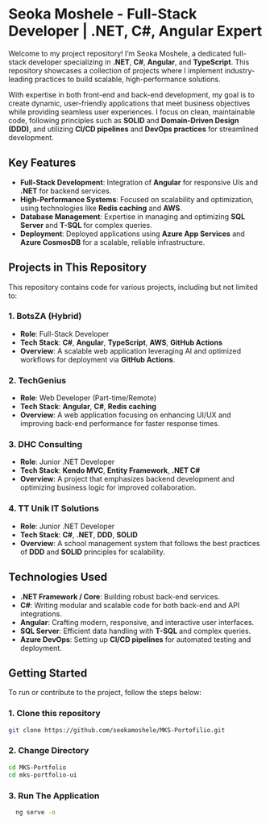 # Seoka Moshele - Full-Stack Developer | .NET, C#, Angular Expert

Welcome to my project repository! I’m Seoka Moshele, a dedicated full-stack developer specializing in **.NET**, **C#**, **Angular**, and **TypeScript**. This repository showcases a collection of projects where I implement industry-leading practices to build scalable, high-performance solutions.

With expertise in both front-end and back-end development, my goal is to create dynamic, user-friendly applications that meet business objectives while providing seamless user experiences. I focus on clean, maintainable code, following principles such as **SOLID** and **Domain-Driven Design (DDD)**, and utilizing **CI/CD pipelines** and **DevOps practices** for streamlined development.

## Key Features

- **Full-Stack Development**: Integration of **Angular** for responsive UIs and **.NET** for backend services.
- **High-Performance Systems**: Focused on scalability and optimization, using technologies like **Redis caching** and **AWS**.
- **Database Management**: Expertise in managing and optimizing **SQL Server** and **T-SQL** for complex queries.
- **Deployment**: Deployed applications using **Azure App Services** and **Azure CosmosDB** for a scalable, reliable infrastructure.

## Projects in This Repository

This repository contains code for various projects, including but not limited to:

### 1. **BotsZA (Hybrid)**

- **Role**: Full-Stack Developer
- **Tech Stack**: **C#**, **Angular**, **TypeScript**, **AWS**, **GitHub Actions**
- **Overview**: A scalable web application leveraging AI and optimized workflows for deployment via **GitHub Actions**.

### 2. **TechGenius**

- **Role**: Web Developer (Part-time/Remote)
- **Tech Stack**: **Angular**, **C#**, **Redis caching**
- **Overview**: A web application focusing on enhancing UI/UX and improving back-end performance for faster response times.

### 3. **DHC Consulting**

- **Role**: Junior .NET Developer
- **Tech Stack**: **Kendo MVC**, **Entity Framework**, **.NET C#**
- **Overview**: A project that emphasizes backend development and optimizing business logic for improved collaboration.

### 4. **TT Unik IT Solutions**

- **Role**: Junior .NET Developer
- **Tech Stack**: **C#**, **.NET**, **DDD**, **SOLID**
- **Overview**: A school management system that follows the best practices of **DDD** and **SOLID** principles for scalability.

## Technologies Used

- **.NET Framework / Core**: Building robust back-end services.
- **C#**: Writing modular and scalable code for both back-end and API integrations.
- **Angular**: Crafting modern, responsive, and interactive user interfaces.
- **SQL Server**: Efficient data handling with **T-SQL** and complex queries.
- **Azure DevOps**: Setting up **CI/CD pipelines** for automated testing and deployment.

## Getting Started

To run or contribute to the project, follow the steps below:

### 1. Clone this repository

   ```bash
   git clone https://github.com/seokamoshele/MKS-Portofilio.git
   ```

### 2. Change Directory

   ```bash
   cd MKS-Portfolio
   cd mks-portfolio-ui
   ```

### 3. Run The Application

 ```bash
   ng serve -o
   ```
